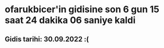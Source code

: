 # ofarukbicer'in gidisine son 6 gun 15 saat 24 dakika 06 saniye kaldi

## Gidis tarihi: 30.09.2022 :(